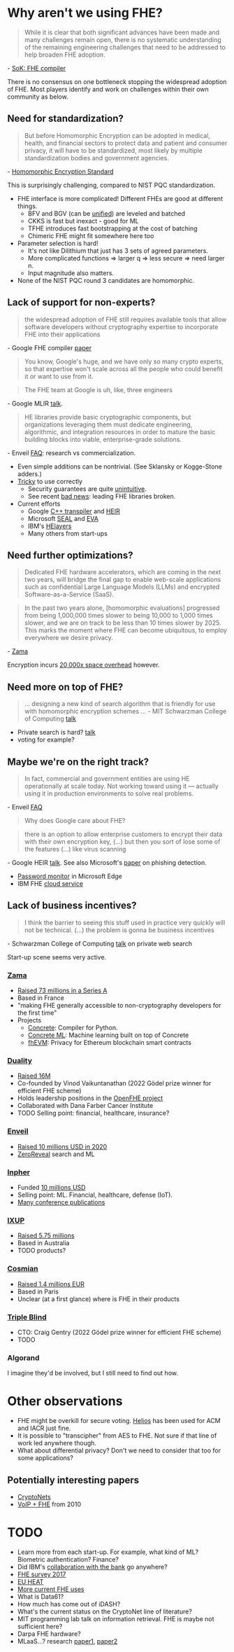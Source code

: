# Why aren't we using FHE?

> While it is clear that both significant advances have been made and many challenges remain open, there is no systematic understanding of the remaining engineering challenges that need to be addressed to help broaden FHE adoption.

\- [SoK: FHE compiler](https://arxiv.org/abs/2101.07078)

There is no consensus on one bottleneck stopping the widespread adoption of FHE.
Most players identify and work on challenges within their own community as below.

## Need for standardization?

> But before Homomorphic Encryption can be adopted in medical, health, and financial sectors to protect data and patient and consumer privacy, it will have to be standardized, most likely by multiple standardization bodies and government agencies.

\- [Homomorphic Encryption Standard](https://homomorphicencryption.org/wp-content/uploads/2018/11/HomomorphicEncryptionStandardv1.1.pdf)

This is surprisingly challenging, compared to NIST PQC standardization.
* FHE interface is more complicated! Different FHEs are good at different things.
	* BFV and BGV (can be [unified](https://eprint.iacr.org/2021/204)) are leveled and batched
	* CKKS is fast but inexact - good for ML
	* TFHE introduces fast bootstrapping at the cost of batching
	* Chimeric FHE might fit somewhere here too
* Parameter selection is hard!
	* It's not like Dilithium that just has 3 sets of agreed parameters.
	* More complicated functions => larger q => less secure => need larger n.
	* Input magnitude also matters.
* None of the NIST PQC round 3 candidates are homomorphic.

## Lack of support for non-experts?

> the widespread adoption of FHE still requires available tools that allow software developers without cryptography expertise to incorporate FHE into their applications

\- Google FHE compiler [paper](https://arxiv.org/abs/2106.07893)

> You know, Google's huge, and we have only so many crypto experts, so that expertise won't scale across all the people who could benefit it or want to use from it.

> The FHE team at Google is uh, like, three engineers

\- Google MLIR [talk](https://www.youtube.com/watch?v=kqDFdKUTNA4).

> HE libraries provide basic cryptographic components, but organizations leveraging them must dedicate engineering, algorithmic, and integration resources in order to mature the basic building blocks into viable, enterprise-grade solutions.

\- Enveil [FAQ](https://www.enveil.com/privacy-enhancing-technologies/): research vs commercialization.

* Even simple additions can be nontrivial. (See Sklansky or Kogge-Stone adders.)
* [Tricky](https://github.com/microsoft/SEAL/blob/main/SECURITY.md) to use correctly
	* Security guarantees are quite [unintuitive](https://eprint.iacr.org/2020/1533).
	* See recent [bad news](https://eprint.iacr.org/2024/127): leading FHE libraries broken.
* Current efforts
	* Google [C++ transpiler](https://github.com/google/fully-homomorphic-encryption) and [HEIR](https://heir.dev/)
	* Microsoft [SEAL](https://github.com/microsoft/SEAL) and [EVA](https://github.com/microsoft/EVA)
	* IBM's [HElayers](https://ibm.github.io/helayers/index.html)
	* Many others from start-ups

## Need further optimizations?

> Dedicated FHE hardware accelerators, which are coming in the next two years, will bridge the final gap to enable web-scale applications such as confidential Large Language Models (LLMs) and encrypted Software-as-a-Service (SaaS).

> In the past two years alone, \[homomorphic evaluations\] progressed from being 1,000,000 times slower to being 10,000 to 1,000 times slower, and we are on track to be less than 10 times slower by 2025. This marks the moment where FHE can become ubiquitous, to employ everywhere we desire privacy.

\- [Zama](https://www.zama.ai/post/zama-fhe-master-plan)

Encryption incurs [20,000x space overhead](https://www.jeremykun.com/2023/02/13/googles-fully-homomorphic-encryption-compiler-a-primer/) however.

## Need more on top of FHE?

> ... designing a new kind of search algorithm that is friendly for use with homomorphic encryption schemes ...
\- MIT Schwarzman College of Computing [talk](https://www.youtube.com/watch?v=96PKpE1VWUs)

* Private search is hard? [talk](https://www.youtube.com/watch?v=96PKpE1VWUs)
* voting for example?

## Maybe we're on the right track?

> In fact, commercial and government entities are using HE operationally at scale today. Not working toward using it — actually using it in production environments to solve real problems.

\- Enveil [FAQ](https://www.enveil.com/faq/)

> Why does Google care about FHE?

> there is an option to allow enterprise customers to encrypt their data with their own encryption key, (...) but then you sort of lose some of the features (...) like virus scanning

\- Google HEIR [talk](https://www.youtube.com/watch?v=kqDFdKUTNA4). See also Microsoft's [paper](https://ieeexplore.ieee.org/abstract/document/9053729) on phishing detection.

* [Password monitor](https://www.microsoft.com/en-us/research/blog/password-monitor-safeguarding-passwords-in-microsoft-edge/) in Microsoft Edge
* IBM FHE [cloud service](https://he4cloud.com/public/about)

## Lack of business incentives?

> I think the barrier to seeing this stuff used in practice very quickly will not be technical.
> (...) the problem is gonna be business incentives

\- Schwarzman College of Computing [talk](https://www.youtube.com/watch?v=96PKpE1VWUs) on private web search

Start-up scene seems very active.

### [Zama](https://www.zama.ai/)

* [Raised 73 millions in a Series A](https://www.zama.ai/post/zama-fhe-master-plan)
* Based in France
* "making FHE generally accessible to non-cryptography developers for the first time"
* Projects
	* [Concrete](https://github.com/zama-ai/concrete): Compiler for Python.
	* [Concrete ML](https://github.com/zama-ai/concrete-ml): Machine learning built on top of Concrete
	* [fhEVM](https://github.com/zama-ai/fhevm): Privacy for Ethereum blockchain smart contracts

### [Duality](https://dualitytech.com/)

* [Raised 16M](https://techcrunch.com/2019/10/30/duality-cybersecurity-16-million/)
* Co-founded by Vinod Vaikuntanathan (2022 Gödel prize winner for efficient FHE scheme)
* Holds leadership positions in the [OpenFHE project](https://www.openfhe.org/)
* Collaborated with Dana Farber Cancer Institute
* TODO Selling point: financial, healthcare, insurance?

### [Enveil](https://www.enveil.com/)

* [Raised 10 millions USD in 2020](https://www.globenewswire.com/news-release/2020/02/18/1986152/0/en/Enveil-Raises-10-Million-in-Series-A-Funding.html)
* [ZeroReveal](https://www.enveil.com/products/) search and ML

### [Inpher](https://inpher.io/)

* Funded [10 millions USD](https://www.prnewswire.com/news-releases/jp-morgan-leads-usd-10-million-financing-in-leading-data-security-and-machine-learning-provider-inpher-300743090.html)
* Selling point: ML. Financial, healthcare, defense (IoT).
* [Many conference publications](https://inpher.io/learn/research/)

### [IXUP](https://ixup.com/)

* [Raised 5.75 millions](https://itmunch.com/data-encryption-provider-ixup-appoints-new-ceo-md-marcus-gracey/)
* Based in Australia
* TODO products?

### [Cosmian](https://cosmian.com/)

* [Raised 1.4 millions EUR](https://www.eu-startups.com/2019/03/paris-based-cosmian-raises-e1-4-for-its-platform-that-analyses-encrypted-data-while-keeping-it-private/)
* Based in Paris
* Unclear (at a first glance) where is FHE in their products

### [Triple Blind](https://tripleblind.com/)

* CTO: Craig Gentry (2022 Gödel prize winner for efficient FHE scheme)
* TODO

### Algorand

I imagine they'd be involved, but I still need to find out how.

# Other observations

* FHE might be overkill for secure voting. [Helios](https://vote.heliosvoting.org/) has been used for ACM and IACR just fine.
* It is possible to "transcipher" from AES to FHE. Not sure if that line of work led anywhere though.
* What about differential privacy? Don't we need to consider that too for some applications?

## Potentially interesting papers

* [CryptoNets](https://github.com/microsoft/CryptoNets)
* [VoIP + FHE](https://ieeexplore.ieee.org/document/7782328) from 2010

# TODO

* Learn more from each start-up. For example, what kind of ML? Biometric authentication? Finance?
* Did IBM's [collaboration with the bank](https://eprint.iacr.org/2019/1113) go anywhere?
* [FHE survey 2017](https://arxiv.org/abs/1704.03578)
* [EU HEAT](https://cordis.europa.eu/project/id/644209)
* [More current FHE uses](https://www.future-fis.com/uploads/3/7/9/4/3794525/ffis_innovation_and_discussion_paper_-_case_studies_of_the_use_of_privacy_preserving_analysis_-_v.1.3.pdf)
* What is Data61?
* How much has come out of iDASH?
* What's the current status on the CryptoNet line of literature?
* MIT programming lab talk on information retrieval. FHE is maybe not sufficient here?
* Darpa FHE hardware?
* MLaaS...? research [paper1](https://eprint.iacr.org/2019/294), [paper2](https://arxiv.org/abs/1912.11951)
